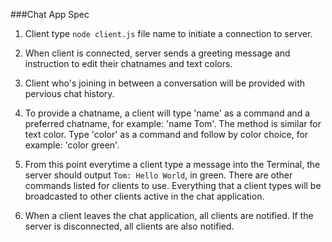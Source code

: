 ###Chat App Spec
1. Client type `node client.js` file name to initiate a connection to server.

2. When client is connected, server sends a greeting message and instruction to edit their chatnames and text colors. 

3. Client who's joining in between a conversation will be provided with pervious chat history. 
	
4. To provide a chatname, a client will type 'name' as a command and a preferred chatname, for example: 'name Tom'. 
The method is similar for text color. Type 'color' as a command and follow by color choice, for example: 'color green'.

5. From this point everytime a client type a message into the Terminal, the server should output `Tom: Hello World`, in green. There are other commands listed for clients to use. Everything that a client types will be broadcasted to other clients active in the chat application.

6. When a client leaves the chat application, all clients are notified. If the server is disconnected, all clients are also notified.